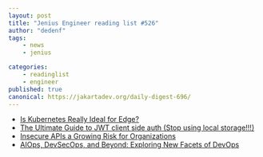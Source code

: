 ```yaml
---
layout: post
title: "Jenius Engineer reading list #526"
author: "dedenf"
tags:
    - news
    - jenius

categories:
    - readinglist
    - engineer
published: true
canonical: https://jakartadev.org/daily-digest-696/
---
```


- [Is Kubernetes Really Ideal for Edge?](https://containerjournal.com/topics/container-networking/is-kubernetes-really-ideal-for-edge/)
- [The Ultimate Guide to JWT client side auth (Stop using local storage!!!)](https://dev.to/bahdcoder/the-ultimate-guide-to-jwt-client-side-auth-stop-using-local-storage-3an9)
- [Insecure APIs a Growing Risk for Organizations](https://www.darkreading.com/application-security/insecure-apis-a-growing-risk-for-organizations/d/d-id/1339402)
- [AIOps, DevSecOps, and Beyond: Exploring New Facets of DevOps](https://www.informationweek.com/devops/aiops-devsecops-and-beyond-exploring-new-facets-of-devops/a/d-id/1339297)
